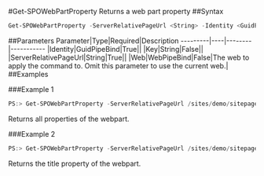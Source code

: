 #Get-SPOWebPartProperty
Returns a web part property
##Syntax
```powershell
Get-SPOWebPartProperty -ServerRelativePageUrl <String> -Identity <GuidPipeBind> [-Key <String>] [-Web <WebPipeBind>]
```


##Parameters
Parameter|Type|Required|Description
---------|----|--------|-----------
|Identity|GuidPipeBind|True||
|Key|String|False||
|ServerRelativePageUrl|String|True||
|Web|WebPipeBind|False|The web to apply the command to. Omit this parameter to use the current web.|
##Examples

###Example 1
```powershell
PS:> Get-SPOWebPartProperty -ServerRelativePageUrl /sites/demo/sitepages/home.aspx -Identity ccd2c98a-c9ae-483b-ae72-19992d583914
```
Returns all properties of the webpart.

###Example 2
```powershell
PS:> Get-SPOWebPartProperty -ServerRelativePageUrl /sites/demo/sitepages/home.aspx -Identity ccd2c98a-c9ae-483b-ae72-19992d583914 -Key "Title"
```
Returns the title property of the webpart.
